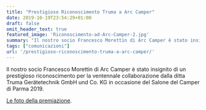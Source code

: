 ```yaml
---
title: "Prestigioso Riconoscimento Truma a Arc Camper"
date: 2019-10-19T23:54:29+01:00
draft: false
omit_header_text: true
featured_image: 'Riconoscimento-ad-Arc-Camper-2.jpg'
summary: "Il nostro socio Francesco Morettin di Arc Camper è stato insignito ..."
tags: ["comunicazioni"]
url: '/prestigioso-riconoscimento-truma-a-arc-camper/'
---
```


Il nostro socio Francesco Morettin di Arc Camper è stato insignito di un prestigioso riconoscimento per la ventennale collaborazione dalla ditta Truma Gerätetechnik GmbH und Co. KG in occasione del Salone del Camper di Parma 2019.

[Le foto della premiazione](https://photos.app.goo.gl/aEeppBW169U4BMxUA).